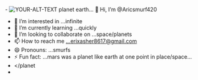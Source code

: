 -<picture>
 <source media="(prefers-color-scheme: dark)" srcset="YOUR-DARKMODE-IMAGE">
 <source media="(prefers-color-scheme: light)" srcset="YOUR-LIGHTMODE-IMAGE">
 <img alt="YOUR-ALT-TEXT" src="YOUR-DEFAULT-IMAGE">
</picture>planet earth...
 👋 Hi, I’m @Aricsmurf420
- 👀 I’m interested in ...infinite
- 🌱 I’m currently learning ...quickly
- 💞️ I’m looking to collaborate on ...space/planets
- 📫 How to reach me ...erixasher8617@gmail.com
- 😄 Pronouns: ...smurfs
- ⚡ Fun fact: ...mars was a planet like earth at one point in place/space...
-  <planet></planet 
- 
<!---
Aricsmurf420/Aricsmurf420 is a ✨ special ✨ repository because its `README.md` (this file) appears on your GitHub profile.
You can click the Preview link to take a look at your changes.
--->
